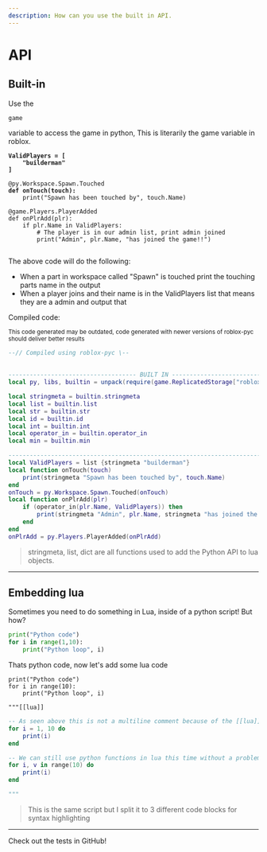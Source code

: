 ```yaml
---
description: How can you use the built in API.
---
```


# API

## Built-in

Use the&#x20;

```
game
```

variable to access the game in python, This is literarily the game variable in roblox.

<pre class="language-python"><code class="lang-python"><strong>ValidPlayers = [
</strong><strong>    "builderman"
</strong><strong>]
</strong><strong>
</strong>@py.Workspace.Spawn.Touched
<strong>def onTouch(touch):
</strong>    print("Spawn has been touched by", touch.Name)
    
@game.Players.PlayerAdded
def onPlrAdd(plr):
    if plr.Name in ValidPlayers:
        # The player is in our admin list, print admin joined
        print("Admin", plr.Name, "has joined the game!!")
        
</code></pre>

The above code will do the following:

* When a part in workspace called "Spawn" is touched print the touching parts name in the output
* When a player joins and their name is in the ValidPlayers list that means they are a admin and output that&#x20;

Compiled code:

<sub>This code generated may be outdated, code generated with newer versions of roblox-pyc should deliver better results</sub>
```lua
--// Compiled using roblox-pyc \--
		
		
------------------------------------ BUILT IN -------------------------------
local py, libs, builtin = unpack(require(game.ReplicatedStorage["roblox.pyc"])(script).py)

local stringmeta = builtin.stringmeta
local list = builtin.list
local str = builtin.str
local id = builtin.id
local int = builtin.int
local operator_in = builtin.operator_in
local min = builtin.min

-----------------------------------------------------------------------------
local ValidPlayers = list {stringmeta "builderman"}
local function onTouch(touch)
    print(stringmeta "Spawn has been touched by", touch.Name)
end
onTouch = py.Workspace.Spawn.Touched(onTouch)
local function onPlrAdd(plr)
    if (operator_in(plr.Name, ValidPlayers)) then
        print(stringmeta "Admin", plr.Name, stringmeta "has joined the game!!")
    end
end
onPlrAdd = py.Players.PlayerAdded(onPlrAdd)
```

> stringmeta, list, dict are all functions used to add the Python API to lua objects.&#x20;

***

## Embedding lua

Sometimes you need to do something in Lua, inside of a python script! But how?

```python
print("Python code")
for i in range(1,10):
    print("Python loop", i)
```

Thats python code, now let's add some lua code

```psl
print("Python code")
for i in range(10):
    print("Python loop", i)
    
"""[[lua]]
```

```lua
-- As seen above this is not a multiline comment because of the [[lua]]
for i = 1, 10 do 
    print(i)
end

-- We can still use python functions in lua this time without a problem
for i, v in range(10) do 
    print(i)
end
```

```python
"""
```

> This is the same script but I split it to 3 different code blocks for syntax highlighting



***

Check out the tests in GitHub!
